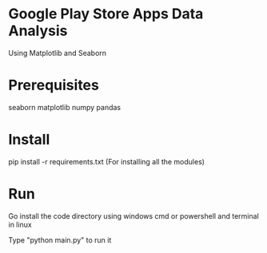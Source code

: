 # Google Play Store Apps Data Analysis
Using Matplotlib and Seaborn
# Prerequisites
seaborn
matplotlib
numpy
pandas
# Install 
pip install -r requirements.txt
(For installing all the modules)
# Run
Go install the code directory using windows cmd or powershell and terminal in linux

Type "python main.py" to run it 
